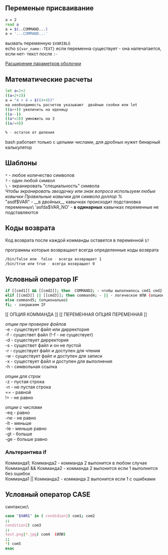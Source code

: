 ## Переменые присваивание
```bash
a = 2
read a
a = $(..COMMAND...)
a = '...COMMAND...'
```

вызвать переменную ```$VARIBLE```\
echo ```${var_name:-TEXT}``` если переменна существует - она напечатается, если нет- текст после ```:-```

[Расширение параметров оболочки](https://runebook.dev/ru/docs/bash/shell-parameter-expansion)

## Математические расчеты

```bash
let a=2+2
((a=2+2))
a = "4 + 4 = $((4+4))"
на необходимость расчетов указывают  двойные скобки или let
((a++)) увеличить на еденицу
((a--))
((a*=3)) умножить на 3
((a/=4))

% - остаток от деления
```

bash работает только с целыми числами, для дробных нужет бинарный калькулятор

## Шаблоны
```*``` - любое количество символов\
```?``` - один любой символ\
```\``` - экранировать "специальность" символа\
_Чтобы экранировать звездочку или знак вопроса используем любые ковычки_
_Правильные кавычки для символа доллор %_\
"asdf$VAR" - __в двойных__ кавычках происходит подстановка переменных\
'asfda$VAR_NO' - __в одинарных__ кавычках переменные не подставляются

## Коды возврата
Код возврата после каждой комманды оставется в переменной ```$?```

программы которые возвращают всегда определенные коды возврата
```bash
/bin/false или  false - всегда возвращает 1
/bin/true или true - всегда возвращает 0
```

## Условный оператор IF
```bash
if [[cmd1]] && [[cmd2]]; then  COMMAND2; - чтобы выполнилось cmd1 cmd2 должны вернуть 0 && - логическое И
elif [[cmd3]] || [[cmd3]]; then command4; - || - логическое ИЛИ (опционально)
else command5; (опционально) 
fi; - закрываем IF
```

[[ ОПЦИЯ КОММАНДА ]]
[[ ПЕРЕМЕННАЯ ОПЦИЯ ПЕРЕМЕННАЯ ]]

_опции при проверке файлов_\
-e - существует файл или дирректория\
-f - существет файл (!-f - не существует)\
-d - существует дирректория\
-s - существет файл и он не пустой\
-r - существует файл и доступен для чтения\
-w - существует файл и доступен для записи\
-x - существует файл и доступен для выполнения\
-h - символьная ссылка

_опции для строк_\
-z - пустая строка\
-n - не пустая строка\
== - равной\
!= - не равно

_опции с числами_\
-eq - равно\
-ne - не равно\
-lt - меньше\
-le - меньше равно\
-gt - больше\
-ge - больше равно

### Альтерантива if
Комманда1; Комманда2 - комманда 2 выпонится в любом случае\
Комманда1 && Комманда2 - комманда 2 выпонится если 1 выполнится без ошибок\
Комманда1 || Комманда2 - комманда 2 выпонится если 1 с ошибками

## Условный оператор CASE
синтаксис\
```bash
case "$VAR1" in ( condidion1) com1; com2
;;
condition2) com3
;;
test.png|*.jpg) com4  (ИЛИ)
;;
*) com5
esac
```


